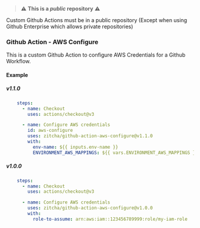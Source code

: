 > :warning: **This is a *public* repository** :warning:

Custom Github Actions must be in a public repository (Except when using Github Enterprise which allows private repositories)

### Github Action - AWS Configure

This is a custom Github Action to configure AWS Credentials for a Github Workflow. 

#### Example

##### v1.1.0

```yaml
    steps:
      - name: Checkout
        uses: actions/checkout@v3

      - name: Configure AWS credentials
        id: aws-configure
        uses: zitcha/github-action-aws-configure@v1.1.0
        with:
          env-name: ${{ inputs.env-name }}
          ENVIRONMENT_AWS_MAPPINGS: ${{ vars.ENVIRONMENT_AWS_MAPPINGS }}
```

##### v1.0.0

```yaml
    steps:
      - name: Checkout
        uses: actions/checkout@v3

      - name: Configure AWS credentials
        uses: zitcha/github-action-aws-configure@v1.0.0
        with:
          role-to-assume: arn:aws:iam::123456789999:role/my-iam-role
```
